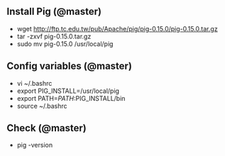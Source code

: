 ## Install Pig (@master)
- wget http://ftp.tc.edu.tw/pub/Apache/pig/pig-0.15.0/pig-0.15.0.tar.gz
- tar -zxvf pig-0.15.0.tar.gz
- sudo mv pig-0.15.0 /usr/local/pig

## Config variables (@master)

- vi ~/.bashrc
- export PIG_INSTALL=/usr/local/pig
- export PATH=$PATH:$PIG_INSTALL/bin
- source ~/.bashrc

## Check (@master)
- pig -version